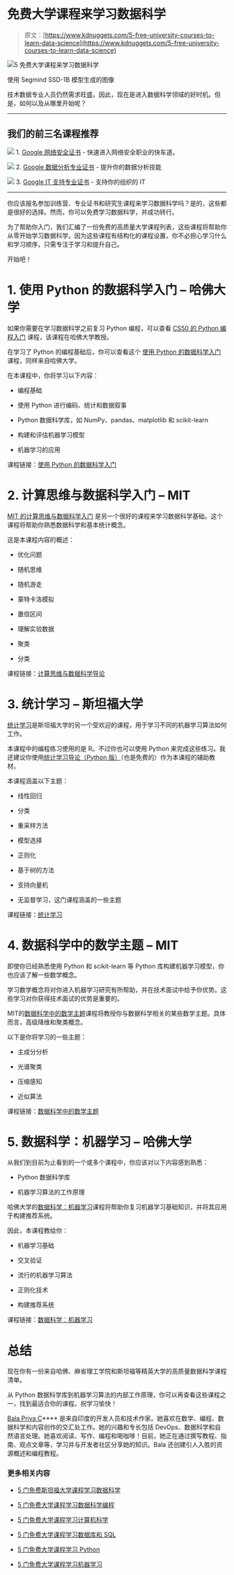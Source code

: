 # 免费大学课程来学习数据科学

> 原文：[https://www.kdnuggets.com/5-free-university-courses-to-learn-data-science](https://www.kdnuggets.com/5-free-university-courses-to-learn-data-science)

![5 免费大学课程来学习数据科学](../Images/878a44fb88c17a21fbc2e6d6e005b307.png)

使用 Segmind SSD-1B 模型生成的图像

技术数据专业人员仍然需求旺盛。因此，现在是进入数据科学领域的好时机。但是，如何以及从哪里开始呢？

* * *

## 我们的前三名课程推荐

![](../Images/0244c01ba9267c002ef39d4907e0b8fb.png) 1\. [Google 网络安全证书](https://www.kdnuggets.com/google-cybersecurity) - 快速进入网络安全职业的快车道。

![](../Images/e225c49c3c91745821c8c0368bf04711.png) 2\. [Google 数据分析专业证书](https://www.kdnuggets.com/google-data-analytics) - 提升你的数据分析技能

![](../Images/0244c01ba9267c002ef39d4907e0b8fb.png) 3\. [Google IT 支持专业证书](https://www.kdnuggets.com/google-itsupport) - 支持你的组织的 IT

* * *

你应该报名参加训练营、专业证书和研究生课程来学习数据科学吗？是的，这些都是很好的选择。然而，你可以免费学习数据科学，并成功转行。

为了帮助你入门，我们汇编了一份免费的高质量大学课程列表，这些课程将帮助你从零开始学习数据科学。因为这些课程有结构化的课程设置，你不必担心学习什么和学习顺序，只需专注于学习和提升自己。

开始吧！

# 1\. 使用 Python 的数据科学入门 – 哈佛大学

如果你需要在学习数据科学之前复习 Python 编程，可以查看 [CS50 的 Python 编程入门](https://cs50.harvard.edu/python/2022/) 课程，该课程在哈佛大学教授。

在学习了 Python 的编程基础后，你可以查看这个 [使用 Python 的数据科学入门](https://pll.harvard.edu/course/introduction-data-science-python/2023-10) 课程，同样来自哈佛大学。

在本课程中，你将学习以下内容：

+   编程基础

+   使用 Python 进行编码、统计和数据叙事

+   Python 数据科学库，如 NumPy、pandas、matplotlib 和 scikit-learn

+   构建和评估机器学习模型

+   机器学习的应用

课程链接：[使用 Python 的数据科学入门](https://pll.harvard.edu/course/introduction-data-science-python/2023-10)

# 2\. 计算思维与数据科学入门 – MIT

[MIT 的计算思维与数据科学入门](https://ocw.mit.edu/courses/6-0002-introduction-to-computational-thinking-and-data-science-fall-2016/) 是另一个很好的课程来学习数据科学基础。这个课程将帮助你熟悉数据科学和基本统计概念。

这是本课程内容的概述：

+   优化问题

+   随机思维

+   随机游走

+   蒙特卡洛模拟

+   置信区间

+   理解实验数据

+   聚类

+   分类

课程链接：[计算思维与数据科学导论](https://ocw.mit.edu/courses/6-0002-introduction-to-computational-thinking-and-data-science-fall-2016/)

# 3. 统计学习 – 斯坦福大学

[统计学习](https://online.stanford.edu/courses/sohs-ystatslearning-statistical-learning)是斯坦福大学的另一个受欢迎的课程，用于学习不同的机器学习算法如何工作。

本课程中的编程练习使用的是 R。不过你也可以使用 Python 来完成这些练习。我还建议你使用[统计学习导论（Python 版）](/2023/07/introduction-statistical-learning-python-edition-free-book.html)（也是免费的）作为本课程的辅助教材。

本课程涵盖以下主题：

+   线性回归

+   分类

+   重采样方法

+   模型选择

+   正则化

+   基于树的方法

+   支持向量机

+   无监督学习，这门课程涵盖的一些主题

课程链接：[统计学习](https://online.stanford.edu/courses/sohs-ystatslearning-statistical-learning)

# 4. 数据科学中的数学主题 – MIT

即使你已经熟悉使用 Python 和 scikit-learn 等 Python 库构建机器学习模型，你也应该了解一些数学概念。

学习数学概念将对你进入机器学习研究有所帮助，并在技术面试中给予你优势。这些学习对你获得技术面试的优势是重要的。

MIT的[数据科学中的数学主题](https://ocw.mit.edu/courses/18-s096-topics-in-mathematics-of-data-science-fall-2015/)课程将教授你与数据科学相关的某些数学主题。具体而言，高级降维和聚类概念。

以下是你将学习的一些主题：

+   主成分分析

+   光谱聚类

+   压缩感知

+   近似算法

课程链接：[数据科学中的数学主题](https://ocw.mit.edu/courses/18-s096-topics-in-mathematics-of-data-science-fall-2015/)

# 5. 数据科学：机器学习 – 哈佛大学

从我们到目前为止看到的一个或多个课程中，你应该对以下内容感到熟悉：

+   Python 数据科学库

+   机器学习算法的工作原理

哈佛大学的[数据科学：机器学习](https://pll.harvard.edu/course/data-science-machine-learning/2023-10)课程将帮助你复习机器学习基础知识，并将其应用于构建推荐系统。

因此，本课程教给你：

+   机器学习基础

+   交叉验证

+   流行的机器学习算法

+   正则化技术

+   构建推荐系统

课程链接：[数据科学：机器学习](https://pll.harvard.edu/course/data-science-machine-learning/2023-10)

# 总结

现在你有一份来自哈佛、麻省理工学院和斯坦福等精英大学的高质量数据科学课程清单。

从 Python 数据科学库到机器学习算法的内部工作原理，你可以再查看这些课程之一，找到最适合你的课程。祝学习愉快！

**[](https://twitter.com/balawc27)**[Bala Priya C](https://www.kdnuggets.com/wp-content/uploads/bala-priya-author-image-update-230821.jpg)**** 是来自印度的开发人员和技术作家。她喜欢在数学、编程、数据科学和内容创作的交汇处工作。她的兴趣和专长包括 DevOps、数据科学和自然语言处理。她喜欢阅读、写作、编程和喝咖啡！目前，她正在通过撰写教程、指南、观点文章等，学习并与开发者社区分享她的知识。Bala 还创建引人入胜的资源概述和编程教程。

### 更多相关内容

+   [5 门免费斯坦福大学课程学习数据科学](https://www.kdnuggets.com/5-free-stanford-university-courses-to-learn-data-science)

+   [5 门免费大学课程学习数据科学编程](https://www.kdnuggets.com/5-free-university-courses-to-learn-coding-for-data-science)

+   [5 门免费大学课程学习计算机科学](https://www.kdnuggets.com/5-free-university-courses-to-learn-computer-science)

+   [5 门免费大学课程学习数据库和 SQL](https://www.kdnuggets.com/5-free-university-courses-to-learn-databases-and-sql)

+   [5 门免费大学课程学习 Python](https://www.kdnuggets.com/5-free-university-courses-to-learn-python)

+   [5 门免费大学课程学习机器学习](https://www.kdnuggets.com/5-free-university-courses-to-learn-machine-learning)
